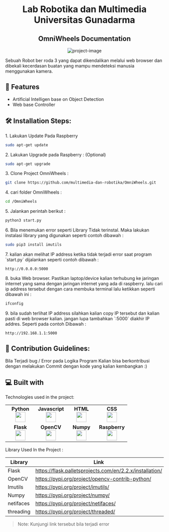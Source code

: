 
<h1 align="center"> Lab Robotika dan Multimedia Universitas Gunadarma</h1>

<h2 align="center" id="title">OmniWheels Documentation</h2>

<p align="center"><img src="https://github.com/fauziallagan/OmniWheels/blob/master/Omniwheel%20Schematic.jpeg" alt="project-image"></p>

<p id="description">Sebuah Robot ber roda 3 yang dapat dikendalikan melalui web browser dan dibekali kecerdasan buatan yang mampu mendeteksi manusia menggunakan kamera.</p>

  
  
<h2>🧐 Features</h2>

*   Artificial Intelligen base on Object Detection
*   Web base Controller

<h2>🛠️ Installation Steps:</h2>

<p>1. Lakukan Update Pada Raspberry</p>

``` bash
sudo apt-get update
```

<p>2. Lakukan Upgrade pada Raspberry : (Optional)</p>

``` bash
sudo apt-get upgrade
```
<p>3. Clone Project OmniWheels : </p>

``` bash
git clone https://github.com/multimedia-dan-robotika/OmniWheels.git
```
<p>4. cari folder OmniWheels : </p>

``` bash
cd /OmniWheels
```

<p>5. Jalankan perintah berikut :</p>

``` python
python3 start.py
```

<p>6. Bila menemukan error seperti Library Tidak terinstal. Maka lakukan instalasi library yang digunakan seperti contoh dibawah : </p>


``` bash
sudo pip3 install imutils
```

<p>7. kalian akan melihat IP address ketika tidak terjadi error saat program `start.py` dijalankan seperti contoh dibawah : </p>

``` http
http://0.0.0.0:5000
```

<p>8. buka Web browser. Pastikan laptop/device kalian terhubung ke jaringan internet yang sama dengan jaringan internet yang ada di raspberry. lalu cari ip address tersebut dengan cara membuka terminal lalu ketikkan seperti dibawah ini :</p>

``` bash
ifconfig
```

<p>9. bila sudah terlihat IP address silahkan kalian copy IP tersebut dan kalian pasti di web browser kalian. jangan lupa tambahkan `:5000` diakhir IP addres. Seperti pada contoh Dibawah :</p>

``` http
http://192.168.1.1:5000
```

<h2>🍰 Contribution Guidelines:</h2>

Bila Terjadi bug / Error pada Logika Program Kalian bisa berkontribusi dengan melakukan Commit dengan kode yang kalian kembangkan :)

  
  
<h2>💻 Built with</h2>

Technologies used in the project:
<table width="320px">
    <tbody>
        <tr valign="top">
            <td width="80px" align="center">
            <span><strong>Python</strong></span><br>
            <img height="32px" src="https://cdn.jsdelivr.net/gh/devicons/devicon/icons/python/python-original.svg">
            </td>
            <td width="80px" align="center">
            <span><strong>Javascript</strong></span><br>
            <img height="32" src="https://cdn.jsdelivr.net/gh/devicons/devicon/icons/javascript/javascript-original.svg">
            </td>
            <td width="80px" align="center">
            <span><strong>HTML</strong></span><br>
            <img height="32" src="https://cdn.jsdelivr.net/gh/devicons/devicon/icons/html5/html5-original.svg">
            </td>
            <td width="80px" align="center">
            <span><strong>CSS</strong></span><br>
            <img height="32px" src="https://cdn.jsdelivr.net/gh/devicons/devicon/icons/css3/css3-original.svg">
            </td>
      </tr>
      <tr valign="top">
            <td width="80px" align="center">
            <span><strong>Flask</strong></span><br>
            <img height="32px" src="https://cdn.jsdelivr.net/gh/devicons/devicon/icons/flask/flask-original.svg">
            </td>
            <td width="80px" align="center">
            <span><strong>OpenCV</strong></span><br>
            <img height="32" src="https://cdn.jsdelivr.net/gh/devicons/devicon/icons/opencv/opencv-original.svg">
            </td>   
            <td width="80px" align="center">
            <span><strong>Numpy</strong></span><br>
            <img height="32" src="https://cdn.jsdelivr.net/gh/devicons/devicon/icons/numpy/numpy-original.svg">
            </td>  
            <td width="80px" align="center">
            <span><strong>Raspberry</strong></span><br>
            <img height="32px"src="https://cdn.jsdelivr.net/gh/devicons/devicon/icons/raspberrypi/raspberrypi-original.svg" >  
            </td>
      </tr>
    </tbody>
</table>
   
Library Used In the Project : 

| Library | Link |
| ------ | ------ |
| Flask | https://flask.palletsprojects.com/en/2.2.x/installation/|
| OpenCV | https://pypi.org/project/opencv-contrib-python/ |
| Imutils | https://pypi.org/project/imutils/ |
| Numpy | https://pypi.org/project/numpy/ |
| netifaces  | https://pypi.org/project/netifaces/|
|  threading  | https://pypi.org/project/threaded/|

> Note: Kunjungi link tersebut bila terjadi error
